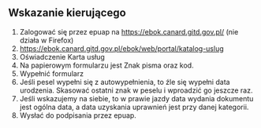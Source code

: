 ## Wskazanie kierującego

1. Zalogować się przez epuap na https://ebok.canard.gitd.gov.pl/ (nie działa w Firefox)
2. https://ebok.canard.gitd.gov.pl/ebok/web/portal/katalog-uslug
3. Oświadczenie Karta usług
4. Na papierowym formularzu jest Znak pisma oraz kod.
5. Wypełnić formularz
6. Jeśli pesel wypełni się z autowypełnienia, to źle się wypełni data urodzenia. Skasować ostatni znak w peselu i wproadzić go jeszcze raz.
7. Jeśli wskazujemy na siebie, to w prawie jazdy data wydania dokumentu jest ogólna data, a data uzyskania uprawnień jest przy danej kategorii.
8. Wysłać do podpisania przez epuap.
